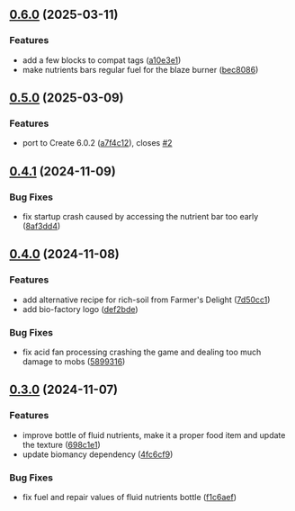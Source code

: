 ## [0.6.0](https://github.com/Elenterius/Bio-Factory/compare/1.20.1-v0.5.0...1.20.1-v0.6.0) (2025-03-11)


### Features

* add a few blocks to compat tags ([a10e3e1](https://github.com/Elenterius/Bio-Factory/commit/a10e3e1ccff41a35b9cdabc600e85820c04a2657))
* make nutrients bars regular fuel for the blaze burner ([bec8086](https://github.com/Elenterius/Bio-Factory/commit/bec8086354e02a680d2736082e52684d24ac3ec2))

## [0.5.0](https://github.com/Elenterius/Bio-Factory/compare/1.20.1-v0.4.1...1.20.1-v0.5.0) (2025-03-09)


### Features

* port to Create 6.0.2 ([a7f4c12](https://github.com/Elenterius/Bio-Factory/commit/a7f4c123cabb508b05024b428d43d517a4e89f5b)), closes [#2](https://github.com/Elenterius/Bio-Factory/issues/2)

## [0.4.1](https://github.com/Elenterius/Bio-Factory/compare/1.20.1-v0.4.0...1.20.1-v0.4.1) (2024-11-09)


### Bug Fixes

* fix startup crash caused by accessing the nutrient bar too early ([8af3dd4](https://github.com/Elenterius/Bio-Factory/commit/8af3dd443961d409fbd26ddbd6e38e9e573d1aaa))

## [0.4.0](https://github.com/Elenterius/Bio-Factory/compare/1.20.1-v0.3.0...1.20.1-v0.4.0) (2024-11-08)


### Features

* add alternative recipe for rich-soil from Farmer's Delight ([7d50cc1](https://github.com/Elenterius/Bio-Factory/commit/7d50cc1328c98c34a4a43cb8eefcb23fcb091988))
* add bio-factory logo ([def2bde](https://github.com/Elenterius/Bio-Factory/commit/def2bde218f5f4b42d06df034901fd6f06e91020))


### Bug Fixes

* fix acid fan processing crashing the game and dealing too much damage to mobs ([5899316](https://github.com/Elenterius/Bio-Factory/commit/58993164e285be63d0e8cf0286a42cb3c32f344f))

## [0.3.0](https://github.com/Elenterius/Bio-Factory/compare/1.20.1-v0.2.0...1.20.1-v0.3.0) (2024-11-07)


### Features

* improve bottle of fluid nutrients, make it a proper food item and update the texture ([698c1e1](https://github.com/Elenterius/Bio-Factory/commit/698c1e180c300e5194c91cb40cad785317d33d50))
* update biomancy dependency ([4fc6cf9](https://github.com/Elenterius/Bio-Factory/commit/4fc6cf921a2565f1a725391f51c9beed46b7732e))


### Bug Fixes

* fix fuel and repair values of fluid nutrients bottle ([f1c6aef](https://github.com/Elenterius/Bio-Factory/commit/f1c6aef1c4a850555b830ccd23c63dbe93c9ca3c))

